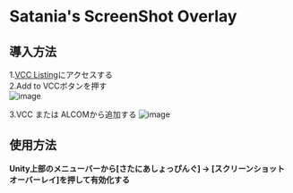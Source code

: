 # Satania's ScreenShot Overlay

## 導入方法
1.[VCC Listing](https://saturnianjp.github.io/Satania-s-ScreenShot-Overlay/)にアクセスする<br>
2.Add to VCCボタンを押す<br>
![image](https://github.com/user-attachments/assets/d28ef2c8-3428-4820-9c27-ce2e39932881)

3.VCC または ALCOMから追加する
![image](https://github.com/user-attachments/assets/1fac81f4-e95c-499b-a451-1501a060035f)

## 使用方法
**Unity上部のメニューバーから[さたにあしょっぴんぐ] -> [スクリーンショット オーバーレイ]を押して有効化する**


